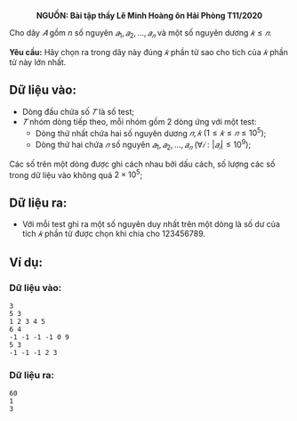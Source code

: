 **<center>NGUỒN: Bài tập thầy Lê Minh Hoàng ôn Hải Phòng T11/2020</center>**

Cho dãy $𝐴$ gồm $n$ số nguyên $𝑎_1, 𝑎_2, … , 𝑎_𝑛$ và một số nguyên dương $𝑘 ≤ 𝑛$.

**Yêu cầu:** Hãy chọn ra trong dãy này đúng $𝑘$ phần tử sao cho tích của $𝑘$ phần tử này lớn nhất.

## Dữ liệu vào:
- Dòng đầu chứa số $𝑇$ là số test;
- $𝑇$ nhóm dòng tiếp theo, mỗi nhóm gồm $2$ dòng ứng với một test:
    - Dòng thứ nhất chứa hai số nguyên dương $𝑛, 𝑘\ (1 ≤ 𝑘 ≤ 𝑛 ≤ 10^5)$;
    - Dòng thứ hai chứa $𝑛$ số nguyên $𝑎_1, 𝑎_2, … , 𝑎_𝑛\ (∀𝑖: |𝑎_𝑖| ≤ 10^9)$;

Các số trên một dòng được ghi cách nhau bởi dấu cách, số lượng các số trong dữ liệu vào không quá $2\times 10^5$;

## Dữ liệu ra:
- Với mỗi test ghi ra một số nguyên duy nhất trên một dòng là số dư của tích $𝑘$ phần tử được chọn khi chia cho $123456789$.

## Ví dụ:
### Dữ liệu vào:
```
3
5 3
1 2 3 4 5
6 4
-1 -1 -1 -1 0 9
5 3
-1 -1 -1 2 3
```

### Dữ liệu ra:
```
60
1
3
```
